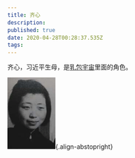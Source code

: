 ```yaml
---
title: 齐心
description: 
published: true
date: 2020-04-28T00:28:37.535Z
tags: 
---
```


齐心，习近平生母，是[乳包宇宙](/encyclopedia-winnica)里面的角色。



![qi-xin.gif](/portraits/nonfiction/qi_xin.gif){.align-abstopright}